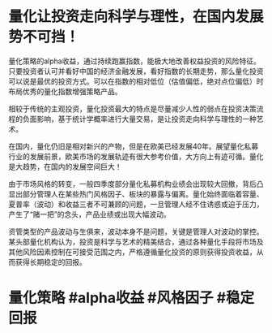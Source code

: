 # 量化让投资走向科学与理性，在国内发展势不可挡！

量化策略的alpha收益，通过持续跑赢指数，能极大地改善权益投资的风险特征。只要投资者认可并看好中国的经济金融发展，看好指数的长期走势，那么量化投资可以说是最优的投资方式。可以在指数的相对低位（估值偏低，绝对点位偏低）时布局优秀的量化指数增强策略产品。

相较于传统的主观投资，量化投资最大的特点是尽量减少人性的弱点在投资决策流程的负面影响，基于统计学概率进行大量交易，是让投资走向科学与理性的一种艺术。

在国内，量化仍旧是相对新兴的产物，但是在欧美已经发展40年。展望量化私募行业的发展前景，欧美市场的发展轨迹有很大参考价值，大方向上有迹可循。量化是大趋势，在国内的发展空间巨大！

由于市场风格的转变，一般四季度部分量化私募机构业绩会出现较大回撤，背后凸显出部分管理人在某些热门风格因子、板块的暴露与偏离。量化始终面临着容量、夏普率（波动）和收益三者不可兼顾的问题，一旦管理人经不住诱惑或迫于压力，产生了“赌一把”的念头，产品业绩或出现大幅波动。

资管类型的产品波动与生俱来，波动本身不是问题，关键是管理人对波动的掌控。某头部量化机构认为，投资是科学与艺术的精美结合，通过各种量化手段将市场及其他风险因素控制在可接受范围之内，严格遵循量化投资的原则获得投资收益，从而获得长期稳定的回报。

# 量化策略 #alpha收益 #风格因子 #稳定回报